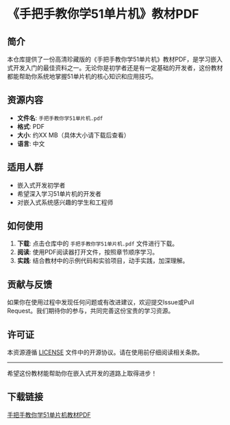 # 《手把手教你学51单片机》教材PDF

## 简介

本仓库提供了一份高清珍藏版的《手把手教你学51单片机》教材PDF，是学习嵌入式开发入门的最佳资料之一。无论你是初学者还是有一定基础的开发者，这份教材都能帮助你系统地掌握51单片机的核心知识和应用技巧。

## 资源内容

- **文件名**: `手把手教你学51单片机.pdf`
- **格式**: PDF
- **大小**: 约XX MB（具体大小请下载后查看）
- **语言**: 中文

## 适用人群

- 嵌入式开发初学者
- 希望深入学习51单片机的开发者
- 对嵌入式系统感兴趣的学生和工程师

## 如何使用

1. **下载**: 点击仓库中的 `手把手教你学51单片机.pdf` 文件进行下载。
2. **阅读**: 使用PDF阅读器打开文件，按照章节顺序学习。
3. **实践**: 结合教材中的示例代码和实验项目，动手实践，加深理解。

## 贡献与反馈

如果你在使用过程中发现任何问题或有改进建议，欢迎提交Issue或Pull Request。我们期待你的参与，共同完善这份宝贵的学习资源。

## 许可证

本资源遵循 [LICENSE](LICENSE) 文件中的开源协议。请在使用前仔细阅读相关条款。

---

希望这份教材能帮助你在嵌入式开发的道路上取得进步！

## 下载链接

[手把手教你学51单片机教材PDF](https://pan.quark.cn/s/b97f06f886a4)